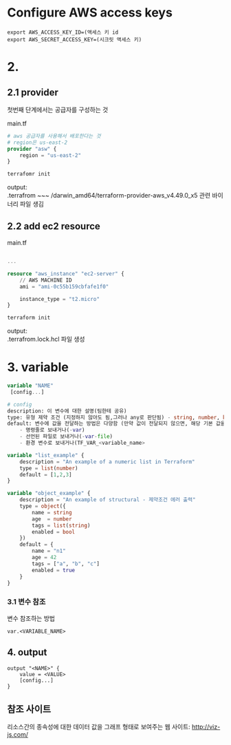 
# Configure AWS access keys


```
export AWS_ACCESS_KEY_ID=(액세스 키 id
export AWS_SECRET_ACCESS_KEY=(시크릿 액세스 키)
```


# 2. 

## 2.1 provider 

첫번째 단계에서는 공급자를 구성하는 것

main.tf
```tf
# aws 공급자를 사용해서 배포한다는 것
# region은 us-east-2
provider "asw" {
    region = "us-east-2"
}
```

```sh
terrafomr init
```

output: <br>
 .terrafrom ~~~ /darwin_amd64/terraform-provider-aws_v4.49.0_x5 관련 바이너리 파일 생김

## 2.2 add ec2 resource

main.tf
```tf

...

resource "aws_instance" "ec2-server" {
    // AWS MACHINE ID
    ami = "ami-0c55b159cbfafe1f0"

    instance_type = "t2.micro"
}
```


```sh
terraform init
```

output: <br>
.terrafrom.lock.hcl 파일 생성

# 3. variable

```tf
variable "NAME"
 [config...]
```

```tf
# config
description: 이 변수에 대한 설명(팀한테 공유)
type: 유형 제약 조건 (지정하지 않아도 됨,그러나 any로 판단됨) - string, number, bool, list, map, set, object, tuple
default: 변수에 값을 전달하는 방법은 다양함 (만약 값이 전달되지 않으면, 해당 기본 값을 사용됨)
    - 명령줄로 보내거나(-var)
    - 선언된 파일로 보내거나(-var-file)
    - 환경 변수로 보내거나(TF_VAR_<variable_name>
```

```tf
variable "list_example" {
    description = "An example of a numeric list in Terraform"
    type = list(number)
    default = [1,2,3]
}
```

```tf
variable "object_example" {
    description = "An example of structural - 제약조건 에러 출력"
    type = object({
        name = string
        age  = number
        tags = list(string)
        enabled = bool
    })
    default = {
        name = "n1"
        age = 42
        tags = ["a", "b", "c"]
        enabled = true
    }
}
```
### 3.1 변수 참조

변수 참조하는 방법
```
var.<VARIABLE_NAME>
```

## 4. output

```
output "<NAME>" {
    value = <VALUE>
    [config...]
}
```

## 참조 사이트

리소스간의 종속성에 대한 데이터 값을 그래프 형태로 보여주는 웹 사이트: http://viz-js.com/

